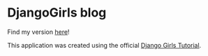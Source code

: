 # DjangoGirls blog

Find my version <a href="https://jkincaid.pythonanywhere.com"/>here</a>!

This application was created using the official <a href="https://tutorial.djangogirls.org/en/">Django Girls Tutorial</a>.
